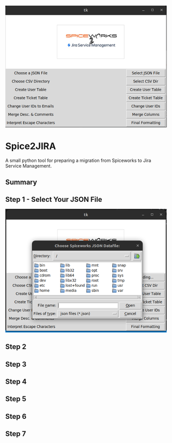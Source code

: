 ![spice2jira](media/application_preview.png)

# Spice2JIRA
A small python tool for preparing a migration from Spiceworks to Jira Service Management.

## Summary

## Step 1 - Select Your JSON File
![Step 1 - Import JSON](media/application_preview-step-1.png)

## Step 2

## Step 3

## Step 4

## Step 5

## Step 6

## Step 7

